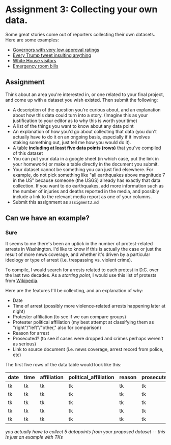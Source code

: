 # Assignment 3: Collecting your own data.

Some great stories come out of reporters collecting their own datasets. Here are some examples:
* [Governors with very low approval ratings](https://fivethirtyeight.com/features/chris-christie-is-still-more-popular-than-governors-who-were-literally-criminals/)
* [Every Trump tweet insulting anything](https://www.nytimes.com/interactive/2021/01/19/upshot/trump-complete-insult-list.html)
* [White House visitors](https://www.politico.com/interactives/databases/trump-white-house-visitor-logs-and-records/index.html)
* [Emergency room bills](https://erbills.vox.com/)

## Assignment

Think about an area you're interested in, or one related to your final project, and come up with a dataset you wish existed. Then submit the following:

* A description of the question you're curious about, and an explanation about how this data could turn into a story. (Imagine this as your justification to your editor as to why this is worth your time)
* A list of the things you want to know about any data point
* An explanation of how you'd go about collecting that data (you don't actually have to do it on an ongoing basis, especially if it involves staking something out, just tell me how you would do it).
* A table **including at least five data points (rows)** that you've compiled of this dataset
* You can put your data in a google sheet (in which case, put the link in your homework) or make a table directly in the document you submit.
* Your dataset cannot be something you can just find elsewhere. For example, do not pick something like "all earthquakes above magnitude 7 in the US" because someone (the USGS) already has exactly that data collection. If you want to do earthquakes, add more information such as the number of injuries and deaths reported in the media, and possibly include a link to the relevant media report as one of your columns.
* Submit this assignment as `assigment3.md`

## Can we have an example?

### Sure

It seems to me there's been an uptick in the number of protest-related arrests in Washington. I'd like to know if this is actually the case or just the result of more news coverage, and whether it's driven by a particular ideology or type of arrest (i.e. trespassing vs. violent crime).

To compile, I would search for arrests related to each protest in D.C. over the last two decades. As a *starting point*, I would use this list of protests from [Wikipedia](https://en.wikipedia.org/wiki/List_of_rallies_and_protest_marches_in_Washington,_D.C.).

Here are the features I'll be collecting, and an explanation of why:

* Date
* Time of arrest (possibly more violence-related arrests happening later at night)
* Protester affiliation (to see if we can compare groups)
* Protester political affiliation (my best attempt at classifying them as "right"/"left"/"other," also for comparison)
* Reason for arrest 
* Prosecuted? (to see if cases were dropped and crimes perhaps weren't as serious)
* Link to source document (i.e. news coverage, arrest record from police, etc)

The first five rows of the data table would look like this:

date | time | affiliation | political_affiliation | reason | prosecuted | source
---- | ----- | ---- | -------- | ----------- | -------------- | ----------
tk | tk | tk | tk | tk | tk | tk
tk | tk | tk | tk | tk | tk | tk
tk | tk | tk | tk | tk | tk | tk
tk | tk | tk | tk | tk | tk | tk
tk | tk | tk | tk | tk | tk | tk


*you actually have to collect 5 datapoints from your proposed dataset -- this is just an example with TKs*